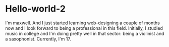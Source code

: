 # Hello-world-2
I'm maxwell. And I just started learning web-designing a couple of months now and I look forward to being a professional in this field.
Initially, I studied music in college and I'm doing pretty well in that sector: being a violinist and a saxophonist. Currently, I'm 17.
